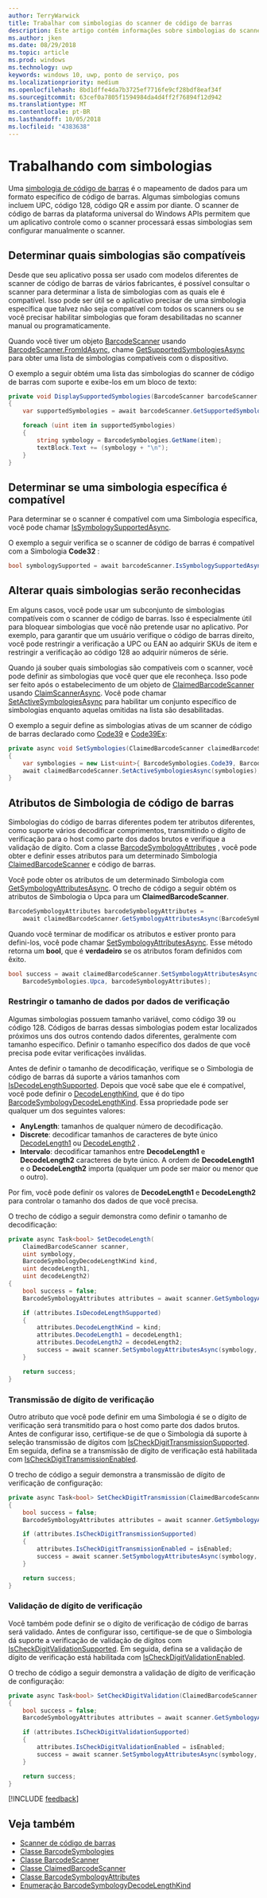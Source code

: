 ```yaml
---
author: TerryWarwick
title: Trabalhar com simbologias do scanner de código de barras
description: Este artigo contém informações sobre simbologias do scanner de código de barras.
ms.author: jken
ms.date: 08/29/2018
ms.topic: article
ms.prod: windows
ms.technology: uwp
keywords: windows 10, uwp, ponto de serviço, pos
ms.localizationpriority: medium
ms.openlocfilehash: 8bd1dffe4da7b3725ef7716fe9cf28bdf8eaf34f
ms.sourcegitcommit: 63cef0a7805f1594984da4d4ff2f76894f12d942
ms.translationtype: MT
ms.contentlocale: pt-BR
ms.lasthandoff: 10/05/2018
ms.locfileid: "4383638"
---
```

# <a name="working-with-symbologies"></a>Trabalhando com simbologias
Uma [simbologia de código de barras](https://docs.microsoft.com/uwp/api/windows.devices.pointofservice.barcodesymbologies) é o mapeamento de dados para um formato específico de código de barras. Algumas simbologias comuns incluem UPC, código 128, código QR e assim por diante.  O scanner de código de barras da plataforma universal do Windows APIs permitem que um aplicativo controle como o scanner processará essas simbologias sem configurar manualmente o scanner. 

## <a name="determine-which-symbologies-are-supported"></a>Determinar quais simbologias são compatíveis 
Desde que seu aplicativo possa ser usado com modelos diferentes de scanner de código de barras de vários fabricantes, é possível consultar o scanner para determinar a lista de simbologias com as quais ele é compatível.  Isso pode ser útil se o aplicativo precisar de uma simbologia específica que talvez não seja compatível com todos os scanners ou se você precisar habilitar simbologias que foram desabilitadas no scanner manual ou programaticamente.

Quando você tiver um objeto [BarcodeScanner](https://docs.microsoft.com/uwp/api/windows.devices.pointofservice.barcodescanner) usando [BarcodeScanner.FromIdAsync](https://docs.microsoft.com/uwp/api/windows.devices.pointofservice.barcodescanner.fromidasync), chame [GetSupportedSymbologiesAsync](https://docs.microsoft.com/uwp/api/windows.devices.pointofservice.barcodescanner.getsupportedsymbologiesasync#Windows_Devices_PointOfService_BarcodeScanner_GetSupportedSymbologiesAsync) para obter uma lista de simbologias compatíveis com o dispositivo.

O exemplo a seguir obtém uma lista das simbologias do scanner de código de barras com suporte e exibe-los em um bloco de texto:

```cs
private void DisplaySupportedSymbologies(BarcodeScanner barcodeScanner, TextBlock textBlock) 
{
    var supportedSymbologies = await barcodeScanner.GetSupportedSymbologiesAsync();

    foreach (uint item in supportedSymbologies)
    {
        string symbology = BarcodeSymbologies.GetName(item);
        textBlock.Text += (symbology + "\n");
    }
}
```

## <a name="determine-if-a-specific-symbology-is-supported"></a>Determinar se uma simbologia específica é compatível
Para determinar se o scanner é compatível com uma Simbologia específica, você pode chamar [IsSymbologySupportedAsync](https://docs.microsoft.com/uwp/api/windows.devices.pointofservice.barcodescanner.issymbologysupportedasync#Windows_Devices_PointOfService_BarcodeScanner_IsSymbologySupportedAsync_System_UInt32_).

O exemplo a seguir verifica se o scanner de código de barras é compatível com a Simbologia **Code32** :

```cs
bool symbologySupported = await barcodeScanner.IsSymbologySupportedAsync(BarcodeSymbologies.Code32);
```

## <a name="change-which-symbologies-are-recognized"></a>Alterar quais simbologias serão reconhecidas
Em alguns casos, você pode usar um subconjunto de simbologias compatíveis com o scanner de código de barras.  Isso é especialmente útil para bloquear simbologias que você não pretende usar no aplicativo. Por exemplo, para garantir que um usuário verifique o código de barras direito, você pode restringir a verificação a UPC ou EAN ao adquirir SKUs de item e restringir a verificação ao código 128 ao adquirir números de série.

Quando já souber quais simbologias são compatíveis com o scanner, você pode definir as simbologias que você quer que ele reconheça.  Isso pode ser feito após o estabelecimento de um objeto de [ClaimedBarcodeScanner](https://docs.microsoft.com/uwp/api/windows.devices.pointofservice.claimedbarcodescanner) usando [ClaimScannerAsync](https://docs.microsoft.com/uwp/api/windows.devices.pointofservice.barcodescanner.claimscannerasync#Windows_Devices_PointOfService_BarcodeScanner_ClaimScannerAsync). Você pode chamar [SetActiveSymbologiesAsync](https://docs.microsoft.com/uwp/api/windows.devices.pointofservice.claimedbarcodescanner.setactivesymbologiesasync#Windows_Devices_PointOfService_ClaimedBarcodeScanner_SetActiveSymbologiesAsync_Windows_Foundation_Collections_IIterable_System_UInt32__) para habilitar um conjunto específico de simbologias enquanto aquelas omitidas na lista são desabilitadas.

O exemplo a seguir define as simbologias ativas de um scanner de código de barras declarado como [Code39](https://docs.microsoft.com/uwp/api/windows.devices.pointofservice.barcodesymbologies.code39#Windows_Devices_PointOfService_BarcodeSymbologies_Code39) e [Code39Ex](https://docs.microsoft.com/uwp/api/windows.devices.pointofservice.barcodesymbologies.code39ex):

```cs
private async void SetSymbologies(ClaimedBarcodeScanner claimedBarcodeScanner) 
{
    var symbologies = new List<uint>{ BarcodeSymbologies.Code39, BarcodeSymbologies.Code39Ex };
    await claimedBarcodeScanner.SetActiveSymbologiesAsync(symbologies);
}
```

## <a name="barcode-symbology-attributes"></a>Atributos de Simbologia de código de barras
Simbologias do código de barras diferentes podem ter atributos diferentes, como suporte vários decodificar comprimentos, transmitindo o dígito de verificação para o host como parte dos dados brutos e verifique a validação de dígito. Com a classe [BarcodeSymbologyAttributes](https://docs.microsoft.com/uwp/api/windows.devices.pointofservice.barcodesymbologyattributes) , você pode obter e definir esses atributos para um determinado Simbologia [ClaimedBarcodeScanner](https://docs.microsoft.com/uwp/api/windows.devices.pointofservice.claimedbarcodescanner) e código de barras.

Você pode obter os atributos de um determinado Simbologia com [GetSymbologyAttributesAsync](https://docs.microsoft.com/uwp/api/windows.devices.pointofservice.claimedbarcodescanner.getsymbologyattributesasync#Windows_Devices_PointOfService_ClaimedBarcodeScanner_GetSymbologyAttributesAsync_System_UInt32_). O trecho de código a seguir obtém os atributos de Simbologia o Upca para um **ClaimedBarcodeScanner**.

```cs
BarcodeSymbologyAttributes barcodeSymbologyAttributes = 
    await claimedBarcodeScanner.GetSymbologyAttributesAsync(BarcodeSymbologies.Upca);
```

Quando você terminar de modificar os atributos e estiver pronto para defini-los, você pode chamar [SetSymbologyAttributesAsync](https://docs.microsoft.com/uwp/api/windows.devices.pointofservice.claimedbarcodescanner.setsymbologyattributesasync). Esse método retorna um **bool**, que é **verdadeiro** se os atributos foram definidos com êxito.

```cs
bool success = await claimedBarcodeScanner.SetSymbologyAttributesAsync(
    BarcodeSymbologies.Upca, barcodeSymbologyAttributes);
```

### <a name="restrict-scan-data-by-data-length"></a>Restringir o tamanho de dados por dados de verificação
Algumas simbologias possuem tamanho variável, como código 39 ou código 128.  Códigos de barras dessas simbologias podem estar localizados próximos uns dos outros contendo dados diferentes, geralmente com tamanho específico. Definir o tamanho específico dos dados de que você precisa pode evitar verificações inválidas.

Antes de definir o tamanho de decodificação, verifique se o Simbologia de código de barras dá suporte a vários tamanhos com [IsDecodeLengthSupported](https://docs.microsoft.com/uwp/api/windows.devices.pointofservice.barcodesymbologyattributes.isdecodelengthsupported#Windows_Devices_PointOfService_BarcodeSymbologyAttributes_IsDecodeLengthSupported). Depois que você sabe que ele é compatível, você pode definir o [DecodeLengthKind](https://docs.microsoft.com/uwp/api/windows.devices.pointofservice.barcodesymbologyattributes.decodelengthkind#Windows_Devices_PointOfService_BarcodeSymbologyAttributes_DecodeLengthKind), que é do tipo [BarcodeSymbologyDecodeLengthKind](https://docs.microsoft.com/uwp/api/windows.devices.pointofservice.barcodesymbologydecodelengthkind). Essa propriedade pode ser qualquer um dos seguintes valores:

* **AnyLength**: tamanhos de qualquer número de decodificação.
* **Discrete**: decodificar tamanhos de caracteres de byte único [DecodeLength1](https://docs.microsoft.com/uwp/api/windows.devices.pointofservice.barcodesymbologyattributes.decodelength1) ou [DecodeLength2](https://docs.microsoft.com/uwp/api/windows.devices.pointofservice.barcodesymbologyattributes.decodelength2) .
* **Intervalo**: decodificar tamanhos entre **DecodeLength1** e **DecodeLength2** caracteres de byte único. A ordem de **DecodeLength1** e o **DecodeLength2** importa (qualquer um pode ser maior ou menor que o outro).

Por fim, você pode definir os valores de **DecodeLength1** e **DecodeLength2** para controlar o tamanho dos dados de que você precisa.

O trecho de código a seguir demonstra como definir o tamanho de decodificação:

```cs
private async Task<bool> SetDecodeLength(
    ClaimedBarcodeScanner scanner,
    uint symbology, 
    BarcodeSymbologyDecodeLengthKind kind, 
    uint decodeLength1, 
    uint decodeLength2)
{
    bool success = false;
    BarcodeSymbologyAttributes attributes = await scanner.GetSymbologyAttributesAsync(symbology);

    if (attributes.IsDecodeLengthSupported)
    {
        attributes.DecodeLengthKind = kind;
        attributes.DecodeLength1 = decodeLength1;
        attributes.DecodeLength2 = decodeLength2;
        success = await scanner.SetSymbologyAttributesAsync(symbology, attributes);
    }

    return success;
}
```

### <a name="check-digit-transmission"></a>Transmissão de dígito de verificação

Outro atributo que você pode definir em uma Simbologia é se o dígito de verificação será transmitido para o host como parte dos dados brutos. Antes de configurar isso, certifique-se de que o Simbologia dá suporte à seleção transmissão de dígitos com [IsCheckDigitTransmissionSupported](https://docs.microsoft.com/uwp/api/windows.devices.pointofservice.barcodesymbologyattributes.ischeckdigittransmissionsupported). Em seguida, defina se a transmissão de dígito de verificação está habilitada com [IsCheckDigitTransmissionEnabled](https://docs.microsoft.com/uwp/api/windows.devices.pointofservice.barcodesymbologyattributes.ischeckdigittransmissionenabled).

O trecho de código a seguir demonstra a transmissão de dígito de verificação de configuração:

```cs
private async Task<bool> SetCheckDigitTransmission(ClaimedBarcodeScanner scanner, uint symbology, bool isEnabled)
{
    bool success = false;
    BarcodeSymbologyAttributes attributes = await scanner.GetSymbologyAttributesAsync(symbology);

    if (attributes.IsCheckDigitTransmissionSupported)
    {
        attributes.IsCheckDigitTransmissionEnabled = isEnabled;
        success = await scanner.SetSymbologyAttributesAsync(symbology, attributes);
    }

    return success;
}
```

### <a name="check-digit-validation"></a>Validação de dígito de verificação

Você também pode definir se o dígito de verificação de código de barras será validado. Antes de configurar isso, certifique-se de que o Simbologia dá suporte a verificação de validação de dígitos com [IsCheckDigitValidationSupported](https://docs.microsoft.com/uwp/api/windows.devices.pointofservice.barcodesymbologyattributes.ischeckdigitvalidationsupported). Em seguida, defina se a validação de dígito de verificação está habilitada com [IsCheckDigitValidationEnabled](https://docs.microsoft.com/uwp/api/windows.devices.pointofservice.barcodesymbologyattributes.ischeckdigitvalidationenabled).

O trecho de código a seguir demonstra a validação de dígito de verificação de configuração:

```cs
private async Task<bool> SetCheckDigitValidation(ClaimedBarcodeScanner scanner, uint symbology, bool isEnabled)
{
    bool success = false;
    BarcodeSymbologyAttributes attributes = await scanner.GetSymbologyAttributesAsync(symbology);

    if (attributes.IsCheckDigitValidationSupported)
    {
        attributes.IsCheckDigitValidationEnabled = isEnabled;
        success = await scanner.SetSymbologyAttributesAsync(symbology, attributes);
    }

    return success;
}
```

[!INCLUDE [feedback](./includes/pos-feedback.md)]

## <a name="see-also"></a>Veja também

* [Scanner de código de barras](pos-barcodescanner.md)
* [Classe BarcodeSymbologies](https://docs.microsoft.com/uwp/api/windows.devices.pointofservice.barcodesymbologies)
* [Classe BarcodeScanner](https://docs.microsoft.com/uwp/api/windows.devices.pointofservice.barcodescanner)
* [Classe ClaimedBarcodeScanner](https://docs.microsoft.com/uwp/api/windows.devices.pointofservice.claimedbarcodescanner)
* [Classe BarcodeSymbologyAttributes](https://docs.microsoft.com/uwp/api/windows.devices.pointofservice.barcodesymbologyattributes)
* [Enumeração BarcodeSymbologyDecodeLengthKind](https://docs.microsoft.com/uwp/api/windows.devices.pointofservice.barcodesymbologydecodelengthkind)